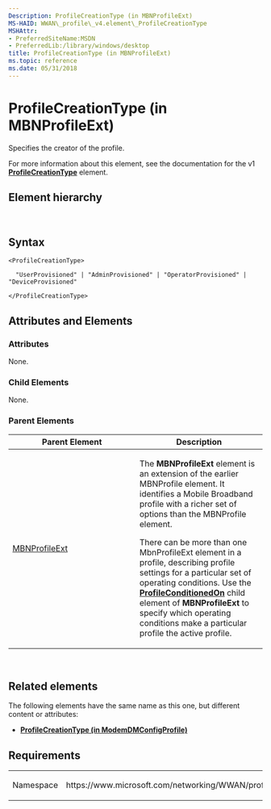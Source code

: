 ```yaml
---
Description: ProfileCreationType (in MBNProfileExt)
MS-HAID: WWAN\_profile\_v4.element\_ProfileCreationType
MSHAttr:
- PreferredSiteName:MSDN
- PreferredLib:/library/windows/desktop
title: ProfileCreationType (in MBNProfileExt)
ms.topic: reference
ms.date: 05/31/2018
---
```


# <span id="WWAN_profile_v4.element_ProfileCreationType"></span>ProfileCreationType (in MBNProfileExt)

Specifies the creator of the profile.

For more information about this element, see the documentation for the v1 [**ProfileCreationType**](https://msdn.microsoft.com/library/Dd323293(v=VS.85).aspx) element.

## Element hierarchy

[<MBNProfileExt>](element-mbnprofileext.md)  
**<ProfileCreationType>**

## Syntax

``` syntax
<ProfileCreationType>

  "UserProvisioned" | "AdminProvisioned" | "OperatorProvisioned" | "DeviceProvisioned"

</ProfileCreationType>
```

## <span id="Attributes_and_Elements"></span><span id="attributes_and_elements"></span><span id="ATTRIBUTES_AND_ELEMENTS"></span>Attributes and Elements

### <span id="attributes"></span><span id="ATTRIBUTES"></span>Attributes

None.

### <span id="Child_Elements"></span><span id="child_elements"></span><span id="CHILD_ELEMENTS"></span>Child Elements

None.

### <span id="parent_elements"></span><span id="PARENT_ELEMENTS"></span>Parent Elements

<table>
<colgroup>
<col style="width: 50%" />
<col style="width: 50%" />
</colgroup>
<thead>
<tr class="header">
<th>Parent Element</th>
<th>Description</th>
</tr>
</thead>
<tbody>
<tr class="odd">
<td><a href="element-mbnprofileext">MBNProfileExt</a></td>
<td><p>The <strong>MBNProfileExt</strong> element is an extension of the earlier MBNProfile element. It identifies a Mobile Broadband profile with a richer set of options than the MBNProfile element.</p>
<p>There can be more than one MbnProfileExt element in a profile, describing profile settings for a particular set of operating conditions. Use the <a href="element-profileconditionedon"><strong>ProfileConditionedOn</strong></a> child element of <strong>MBNProfileExt</strong> to specify which operating conditions make a particular profile the active profile.</p></td>
</tr>
</tbody>
</table>

 

## Related elements

The following elements have the same name as this one, but different content or attributes:

-   **[ProfileCreationType (in ModemDMConfigProfile)](element-1-profilecreationtype.md)**

## Requirements

<table>
<colgroup>
<col style="width: 50%" />
<col style="width: 50%" />
</colgroup>
<tbody>
<tr class="odd">
<td><p>Namespace</p></td>
<td><p>https://www.microsoft.com/networking/WWAN/profile/v4</p></td>
</tr>
</tbody>
</table>

 

 



